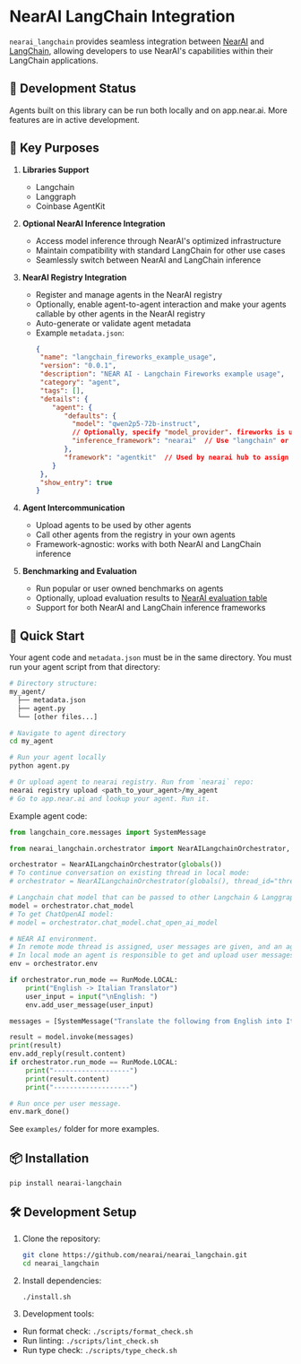 # NearAI LangChain Integration

`nearai_langchain` provides seamless integration between [NearAI](https://github.com/nearai/nearai) and [LangChain](https://github.com/langchain-ai/langchain), allowing developers to use NearAI's capabilities within their LangChain applications.

## 🚧 Development Status

Agents built on this library can be run both locally and on app.near.ai. More features are in active development.

## 🎯 Key Purposes

1. **Libraries Support**
   - Langchain
   - Langgraph
   - Coinbase AgentKit

2. **Optional NearAI Inference Integration**
   - Access model inference through NearAI's optimized infrastructure
   - Maintain compatibility with standard LangChain for other use cases
   - Seamlessly switch between NearAI and LangChain inference

3. **NearAI Registry Integration**
   - Register and manage agents in the NearAI registry
   - Optionally, enable agent-to-agent interaction and make your agents callable by other agents in the NearAI registry
   - Auto-generate or validate agent metadata
   - Example `metadata.json`:
     ```json
     {
      "name": "langchain_fireworks_example_usage",
      "version": "0.0.1",
      "description": "NEAR AI - Langchain Fireworks example usage",
      "category": "agent",
      "tags": [],
      "details": {
         "agent": {
            "defaults": {
              "model": "qwen2p5-72b-instruct",
              // Optionally, specify "model_provider". fireworks is used by default in nearai.
              "inference_framework": "nearai"  // Use "langchain" or "nearai" for inference. Optional. Default is "nearai".
            },
            "framework": "agentkit"  // Used by nearai hub to assign correct dependencies
         }
      },
      "show_entry": true
     }

4. **Agent Intercommunication**
   - Upload agents to be used by other agents
   - Call other agents from the registry in your own agents
   - Framework-agnostic: works with both NearAI and LangChain inference

5. **Benchmarking and Evaluation**
   - Run popular or user owned benchmarks on agents
   - Optionally, upload evaluation results to [NearAI evaluation table](https://app.near.ai/evaluations)
   - Support for both NearAI and LangChain inference frameworks

## 🚀 Quick Start

Your agent code and `metadata.json` must be in the same directory. You must run your agent script from that directory:

```bash
# Directory structure:
my_agent/
  ├── metadata.json
  ├── agent.py
  └── [other files...]

# Navigate to agent directory
cd my_agent

# Run your agent locally
python agent.py

# Or upload agent to nearai registry. Run from `nearai` repo:
nearai registry upload <path_to_your_agent>/my_agent
# Go to app.near.ai and lookup your agent. Run it.
```

Example agent code:
```python
from langchain_core.messages import SystemMessage

from nearai_langchain.orchestrator import NearAILangchainOrchestrator, RunMode

orchestrator = NearAILangchainOrchestrator(globals())
# To continue conversation on existing thread in local mode:
# orchestrator = NearAILangchainOrchestrator(globals(), thread_id="thread_xxxxxx")

# Langchain chat model that can be passed to other Langchain & Langgraph libraries.
model = orchestrator.chat_model
# To get ChatOpenAI model:
# model = orchestrator.chat_model.chat_open_ai_model

# NEAR AI environment.
# In remote mode thread is assigned, user messages are given, and an agent is run at least once per user message.
# In local mode an agent is responsible to get and upload user messages.
env = orchestrator.env

if orchestrator.run_mode == RunMode.LOCAL:
    print("English -> Italian Translator")
    user_input = input("\nEnglish: ")
    env.add_user_message(user_input)

messages = [SystemMessage("Translate the following from English into Italian")] + env.list_messages()

result = model.invoke(messages)
print(result)
env.add_reply(result.content)
if orchestrator.run_mode == RunMode.LOCAL:
    print("-------------------")
    print(result.content)
    print("-------------------")

# Run once per user message.
env.mark_done()
```

See `examples/` folder for more examples.

## 📦 Installation

```bash
pip install nearai-langchain
```

## 🛠️ Development Setup

1. Clone the repository:
   ```bash
   git clone https://github.com/nearai/nearai_langchain.git
   cd nearai_langchain
   ```

2. Install dependencies:
   ```bash
   ./install.sh
   ```

3. Development tools:
- Run format check: `./scripts/format_check.sh`
- Run linting: `./scripts/lint_check.sh`
- Run type check: `./scripts/type_check.sh`
   

